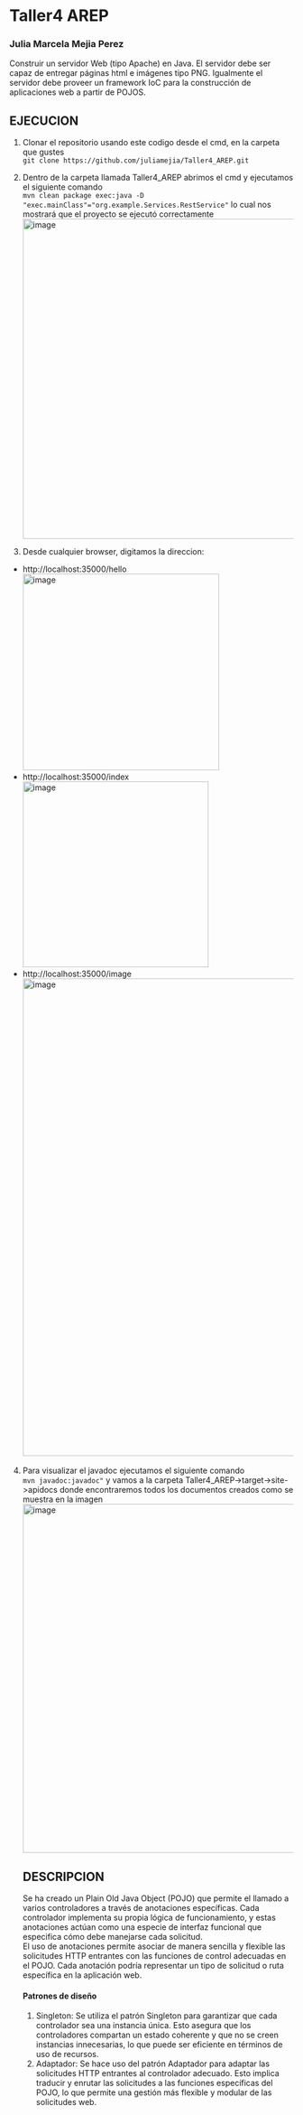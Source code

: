 # Taller4 AREP
### Julia Marcela Mejia Perez
Construir un servidor Web (tipo Apache) en Java. El servidor debe ser capaz de entregar páginas html e imágenes tipo PNG. Igualmente el servidor debe proveer un framework IoC para la construcción de aplicaciones web a partir de POJOS.
 ## EJECUCION 
1. Clonar el repositorio usando este codigo desde el cmd, en la carpeta que gustes  
    `git clone https://github.com/juliamejia/Taller4_AREP.git`

2. Dentro de la carpeta llamada Taller4_AREP abrimos el cmd y ejecutamos el siguiente comando  
   `mvn clean package exec:java -D "exec.mainClass"="org.example.Services.RestService"`
   lo cual nos mostrará que el proyecto se ejecutó correctamente  
   <img width="567" alt="image" src="https://github.com/juliamejia/AplicacionesDistribuidas-AREP/assets/98657146/a2d6e0cd-2cc7-4998-8636-f09336c65408">
3. Desde cualquier browser, digitamos la direccion:  
 * http://localhost:35000/hello  
   <img width="348" alt="image" src="https://github.com/juliamejia/Taller4_AREP/assets/98657146/181a3498-878f-41ec-9d62-4502ce762cc9">  
 * http://localhost:35000/index  
   <img width="329" alt="image" src="https://github.com/juliamejia/Taller4_AREP/assets/98657146/ba44757a-ecdc-40be-a95c-4be0591169f4">  
 * http://localhost:35000/image  
   <img width="846" alt="image" src="https://github.com/juliamejia/Taller4_AREP/assets/98657146/3ed26bf5-b945-4553-8cae-4d3519289af4">  

4. Para visualizar el javadoc ejecutamos el siguiente comando  
    `mvn javadoc:javadoc"` y vamos a la carpeta Taller4_AREP->target->site->apidocs donde encontraremos todos los documentos creados como se muestra en la imagen   
    <img width="618" alt="image" src="https://github.com/juliamejia/AplicacionesDistribuidas-AREP/assets/98657146/2da5584d-b117-4b05-9b47-fa0986ebf50b">

    ## DESCRIPCION

   Se ha creado un Plain Old Java Object (POJO) que permite el llamado a varios controladores a través de anotaciones específicas. Cada controlador implementa su 
   propia lógica de funcionamiento, y estas anotaciones actúan como una especie de interfaz funcional que especifica cómo debe manejarse cada solicitud.  
   El uso de anotaciones permite asociar de manera sencilla y flexible las solicitudes HTTP entrantes con las funciones de control adecuadas en el POJO. Cada anotación    podría representar un tipo de solicitud o ruta específica en la aplicación web.

   #### Patrones de diseño

   1. Singleton: Se utiliza el patrón Singleton para garantizar que cada controlador sea una instancia única. Esto asegura que los controladores compartan un estado coherente y que no se creen instancias innecesarias, lo que puede ser eficiente en términos de uso de recursos.  
   2. Adaptador: Se hace uso del patrón Adaptador para adaptar las solicitudes HTTP entrantes al controlador adecuado. Esto implica traducir y enrutar las solicitudes a las funciones específicas del POJO, lo que permite una gestión más flexible y modular de las solicitudes web.  
    
   
   
   


   




   

    

